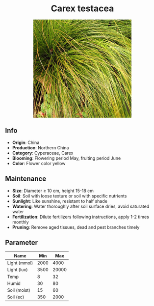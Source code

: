 <h1 align='center'>Carex testacea</h1>
<p align="center">
    <img 
        align='center'
        width='320'
        src="../images/carex testacea.png" 
        alt='Carex testacea' />
</p>

## Info

 - **Origin**: China
 - **Production**: Northern China
 - **Category**: Cyperaceae, Carex
 - **Blooming**: Flowering period May, fruiting period June
 - **Color**: Flower color yellow

## Maintenance

 - **Size**: Diameter ≥ 10 cm, height 15-18 cm
 - **Soil**: Soil with loose texture or soil with specific nutrients
 - **Sunlight**: Like sunshine, resistant to half shade
 - **Watering**: Water thoroughly after soil surface dries, avoid saturated water
 - **Fertilization**: Dilute fertilizers following instructions, apply 1-2 times monthly
 - **Pruning**: Remove aged tissues, dead and pest branches timely

## Parameter

| Name         | Min  | Max   |
|--------------|------|-------|
| Light (mmol) | 2000 | 4000  |
| Light (lux)  | 3500 | 20000 |
| Temp         | 8    | 32    |
| Humid        | 30   | 80    |
| Soil (moist) | 15   | 60    |
| Soil (ec)    | 350  | 2000  |